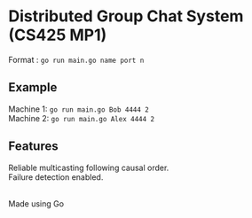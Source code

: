 # Distributed Group Chat System (CS425 MP1)


Format : ```go run main.go name port n```<br />

## Example <br />
Machine 1: ```go run main.go Bob 4444 2```<br />
Machine 2: ```go run main.go Alex 4444 2```<br />

## Features <br />
Reliable multicasting following causal order. <br />
Failure detection enabled.

<br />
Made using Go 

